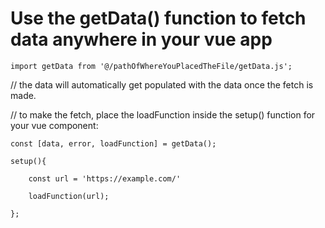 # Use the getData() function to fetch data anywhere in your vue app

    import getData from '@/pathOfWhereYouPlacedTheFile/getData.js';

// the data will automatically get populated with the data once the fetch is made.

// to make the fetch, place the loadFunction inside the setup() function for your vue component:

    const [data, error, loadFunction] = getData();

    setup(){

        const url = 'https://example.com/'

        loadFunction(url);

    };
